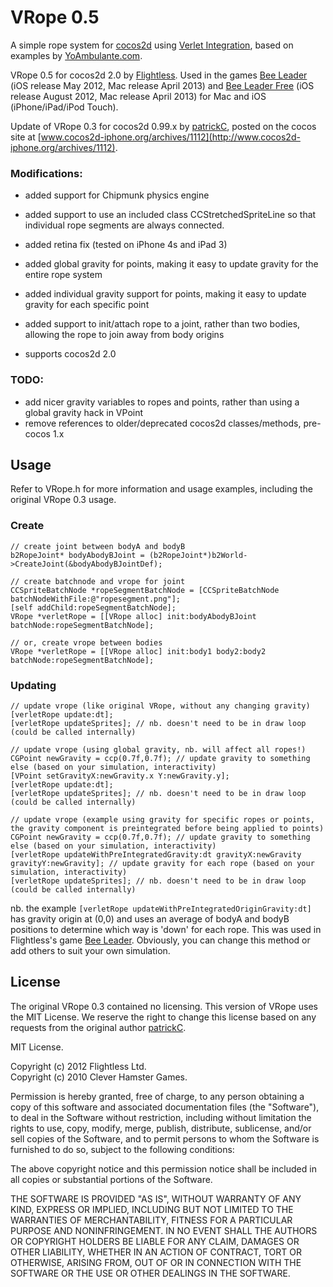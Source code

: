 VRope 0.5
=========

A simple rope system for [cocos2d](http://www.cocos2d-iphone.org) using [Verlet Integration](http://en.wikipedia.org/wiki/Verlet_integration), based on examples by [YoAmbulante.com](http://www.yoambulante.com/en/labs/verlet.php).

VRope 0.5 for cocos2d 2.0 by [Flightless](http://www.flightless.co.nz). Used in the games [Bee Leader](http://www.flightless.co.nz/beeleader) (iOS release May 2012, Mac release April 2013) and [Bee Leader Free](http://www.flightless.co.nz/beeleader) (iOS release August 2012, Mac release April 2013) for Mac and iOS (iPhone/iPad/iPod Touch).

Update of VRope 0.3 for cocos2d 0.99.x by [patrickC](http://cleverhamstergames.com), posted on the cocos site at [www.cocos2d-iphone.org/archives/1112](http://www.cocos2d-iphone.org/archives/1112).

### Modifications:

- added support for Chipmunk physics engine
- added support to use an included class CCStretchedSpriteLine so that individual rope segments are always connected.

- added retina fix (tested on iPhone 4s and iPad 3)
- added global gravity for points, making it easy to update gravity for the entire rope system
- added individual gravity support for points, making it easy to update gravity for each specific point
- added support to init/attach rope to a joint, rather than two bodies, allowing the rope to join away from body origins
- supports cocos2d 2.0

### TODO:
- add nicer gravity variables to ropes and points, rather than using a global gravity hack in VPoint
- remove references to older/deprecated cocos2d classes/methods, pre-cocos 1.x

Usage
-----

Refer to VRope.h for more information and usage examples, including the original VRope 0.3 usage.

### Create

    // create joint between bodyA and bodyB
    b2RopeJoint* bodyAbodyBJoint = (b2RopeJoint*)b2World->CreateJoint(&bodyAbodyBJointDef);
    
    // create batchnode and vrope for joint
    CCSpriteBatchNode *ropeSegmentBatchNode = [CCSpriteBatchNode batchNodeWithFile:@"ropesegment.png"];
    [self addChild:ropeSegmentBatchNode];
    VRope *verletRope = [[VRope alloc] init:bodyAbodyBJoint batchNode:ropeSegmentBatchNode];
 
    // or, create vrope between bodies
    VRope *verletRope = [[VRope alloc] init:body1 body2:body2 batchNode:ropeSegmentBatchNode];
 
### Updating

    // update vrope (like original VRope, without any changing gravity)
    [verletRope update:dt];
    [verletRope updateSprites]; // nb. doesn't need to be in draw loop (could be called internally)
 
    // update vrope (using global gravity, nb. will affect all ropes!)
    CGPoint newGravity = ccp(0.7f,0.7f); // update gravity to something else (based on your simulation, interactivity)
    [VPoint setGravityX:newGravity.x Y:newGravity.y];
    [verletRope update:dt];
    [verletRope updateSprites]; // nb. doesn't need to be in draw loop (could be called internally)
 
    // update vrope (example using gravity for specific ropes or points, the gravity component is preintegrated before being applied to points)
    CGPoint newGravity = ccp(0.7f,0.7f); // update gravity to something else (based on your simulation, interactivity)
    [verletRope updateWithPreIntegratedGravity:dt gravityX:newGravity gravityY:newGravity]; // update gravity for each rope (based on your simulation, interactivity)
    [verletRope updateSprites]; // nb. doesn't need to be in draw loop (could be called internally)


nb. the example `[verletRope updateWithPreIntegratedOriginGravity:dt]` has gravity origin at (0,0) and uses
  an average of bodyA and bodyB positions to determine which way is 'down' for each rope.
  This was used in Flightless's game [Bee Leader](http://www.flightless.co.nz/beeleader).
  Obviously, you can change this method or add others to suit your own simulation.


License
-------

The original VRope 0.3 contained no licensing. This version of VRope uses the MIT License. We reserve the right to change this license based on any requests from the original author [patrickC](http://cleverhamstergames.com).

MIT License.

Copyright (c) 2012 Flightless Ltd.  
Copyright (c) 2010 Clever Hamster Games.

Permission is hereby granted, free of charge, to any person obtaining a copy of this software and associated documentation files (the "Software"), to deal in the Software without restriction, including without limitation the rights to use, copy, modify, merge, publish, distribute, sublicense, and/or sell copies of the Software, and to permit persons to whom the Software is furnished to do so, subject to the following conditions:

The above copyright notice and this permission notice shall be included in all copies or substantial portions of the Software.

THE SOFTWARE IS PROVIDED "AS IS", WITHOUT WARRANTY OF ANY KIND, EXPRESS OR IMPLIED, INCLUDING BUT NOT LIMITED TO THE WARRANTIES OF MERCHANTABILITY, FITNESS FOR A PARTICULAR PURPOSE AND NONINFRINGEMENT. IN NO EVENT SHALL THE AUTHORS OR COPYRIGHT HOLDERS BE LIABLE FOR ANY CLAIM, DAMAGES OR OTHER LIABILITY, WHETHER IN AN ACTION OF CONTRACT, TORT OR OTHERWISE, ARISING FROM, OUT OF OR IN CONNECTION WITH THE SOFTWARE OR THE USE OR OTHER DEALINGS IN THE SOFTWARE.
